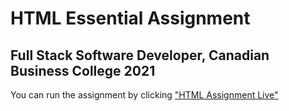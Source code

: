 # HTML Essential Assignment
## Full Stack Software Developer, Canadian Business College 2021
You can run the assignment by clicking ["HTML Assignment Live"](http://dariocharles.github.io/html-assignment)
